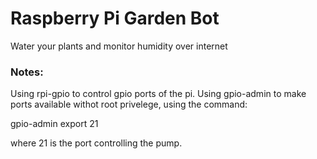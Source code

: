 Raspberry Pi Garden Bot
===================================

Water your plants and monitor humidity over internet


### Notes:

Using rpi-gpio to control gpio ports of the pi. Using gpio-admin to make ports available withot root privelege, using the command:

gpio-admin export 21 

where 21 is the port controlling the pump.
